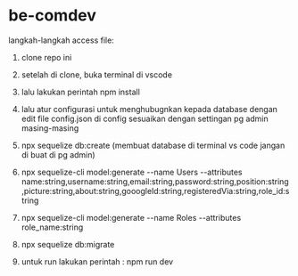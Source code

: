 # be-comdev
langkah-langkah access file:
1. clone repo ini
2. setelah di clone, buka terminal di vscode
3. lalu lakukan perintah npm install
4. lalu atur configurasi untuk menghubugnkan kepada database dengan edit file config.json di config sesuaikan dengan settingan pg admin masing-masing
5. npx sequelize db:create (membuat database di terminal vs code jangan di buat di pg admin)

6. npx sequelize-cli model:generate --name Users --attributes name:string,username:string,email:string,password:string,position:string,picture:string,about:string,gooogleId:string,registeredVia:string,role_id:string

7. npx sequelize-cli model:generate --name Roles --attributes role_name:string

8. npx sequelize db:migrate

9. untuk run lakukan perintah : npm run dev